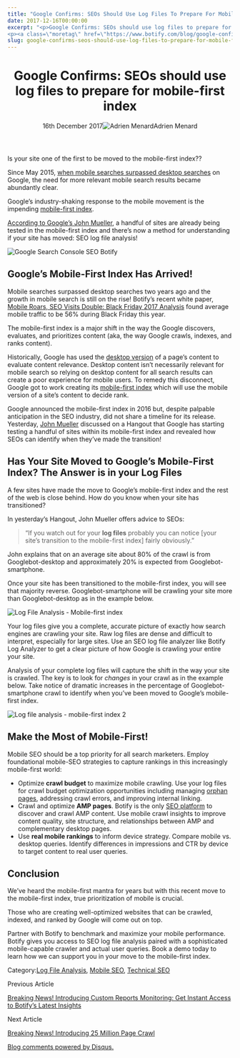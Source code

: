 ```yaml
---
title: "Google Confirms: SEOs Should Use Log Files To Prepare For Mobile-first Index"
date: 2017-12-16T00:00:00
excerpt: "<p>Google Confirms: SEOs should use log files to prepare for mobile-first index 16th December 2017Adrien Menard Is your site one of the first to be moved to the mobile-first index?? Since May 2015, when mobile searches surpassed desktop searches on Google, the need for more relevant mobile search results became abundantly clear. Google&#8217;s industry-shaking response&hellip; </p>
<p><a class=\"moretag\" href=\"https://www.botify.com/blog/google-confirms-seos-should-use-log-files-to-prepare-for-mobile-first-index\">Read the full article</a></p>"
slug: google-confirms-seos-should-use-log-files-to-prepare-for-mobile-first-index
---
```


<header class="text-center">
<h1 class="font-internacional font-regular normal text-header-one leading-header-one text-typography-accent-2">Google Confirms: SEOs should use log files to prepare for mobile-first index</h1>
<div class="flex items-center justify-center my-3"><span class="mr-1 font-internacional font-regular normal text-base leading-none text-typography-primary-lighter">16th December 2017</span><img decoding="async" class="rounded-full w-10 h-10" src="//images.ctfassets.net/tp56mevc46jo/4NVSG5Vl96se6eUYcEC6qo/221d82a3fc94d79e0ebc3f9a4445c0c8/Pasted_image_at_2017_08_30_03_47_PM.png" alt="Adrien Menard" /><span class="ml-1 font-internacional font-regular normal text-base leading-none text-typography-primary">Adrien Menard</span></div>
</header>
<p>Is your site one of the first to be moved to the mobile-first index??</p>
<p>Since May 2015, <a title="when mobile searches surpassed desktop searches" href="https://searchengineland.com/its-official-google-says-more-searches-now-on-mobile-than-on-desktop-220369">when mobile searches surpassed desktop searches</a> on Google, the need for more relevant mobile search results became abundantly clear.</p>
<p>Google&#8217;s industry-shaking response to the mobile movement is the impending <a title="mobile-first index" href="https://webmasters.googleblog.com/2016/11/mobile-first-indexing.html">mobile-first index</a>.</p>
<p><a title="According to Google's John Mueller" href="https://www.seroundtable.com/google-log-files-mobile-first-indexing-24926.html">According to Google&#8217;s John Mueller</a>, a handful of sites are already being tested in the mobile-first index and there&#8217;s now a method for understanding if your site has moved: SEO log file analysis!</p>
<p><img decoding="async" src="//images.contentful.com/x3pujrb0lw7o/33EWsCdw24KwYOwuIicgEa/11327214461fa685913832f0bd15f5c8/Google_Search_Console_SEO_Botify.png" alt="Google Search Console SEO Botify" /></p>
<h2 id="google-s-mobile-first-index-has-arrived-">Google&#8217;s Mobile-First Index Has Arrived!</h2>
<p>Mobile searches surpassed desktop searches two years ago and the growth in mobile search is still on the rise! Botify&#8217;s recent white paper, <a title="Mobile Roars, SEO Visits Double: Black Friday 2017 Analysis" href="https://go.pardot.com/l/229872/2017-11-27/trlg">Mobile Roars, SEO Visits Double: Black Friday 2017 Analysis</a> found average mobile traffic to be 56% during Black Friday this year.</p>
<p>The mobile-first index is a major shift in the way the Google discovers, evaluates, and prioritizes content (aka, the way Google crawls, indexes, and ranks content).</p>
<p>Historically, Google has used the <a title="desktop version" href="https://webmasters.googleblog.com/2016/11/mobile-first-indexing.html">desktop version</a> of a page&#8217;s content to evaluate content relevance. Desktop content isn&#8217;t necessarily relevant for mobile search so relying on desktop content for all search results can create a poor experience for mobile users. To remedy this disconnect, Google got to work creating its <a title="mobile-first index" href="https://webmasters.googleblog.com/2016/11/mobile-first-indexing.html">mobile-first index</a> which will use the mobile version of a site&#8217;s content to decide rank.</p>
<p>Google announced the mobile-first index in 2016 but, despite palpable anticipation in the SEO industry, did not share a timeline for its release. Yesterday, <a title="John Mueller" href="https://www.seroundtable.com/google-log-files-mobile-first-indexing-24926.html">John Mueller</a> discussed on a Hangout that Google has starting testing a handful of sites within its mobile-first index and revealed how SEOs can identify when they&#8217;ve made the transition!</p>
<h2 id="has-your-site-moved-to-google-s-mobile-first-index-the-answer-is-in-your-log-files">Has Your Site Moved to Google&#8217;s Mobile-First Index? The Answer is in your Log Files</h2>
<p>A few sites have made the move to Google&#8217;s mobile-first index and the rest of the web is close behind. How do you know when your site has transitioned?</p>
<p>In yesterday&#8217;s Hangout, John Mueller offers advice to SEOs:</p>
<blockquote><p>&#8220;If you watch out for your <strong>log files</strong> probably you can notice [your site&#8217;s transition to the mobile-first index] fairly obviously.&#8221;</p></blockquote>
<p>John explains that on an average site about 80% of the crawl is from Googlebot-desktop and approximately 20% is expected from Googlebot-smartphone.</p>
<p>Once your site has been transitioned to the mobile-first index, you will see that majority reverse. Googlebot-smartphone will be crawling your site more than Googlebot-desktop as in the example below.</p>
<p><img decoding="async" src="//images.contentful.com/x3pujrb0lw7o/1tcaBcpCpmE0g0KSOYIaq/ed5713866fdfd8a50a8822f660500cee/Screen_Shot_2017-12-15_at_8.55.31_PM.png" alt="Log File Analysis - Mobile-first index" /></p>
<p>Your log files give you a complete, accurate picture of exactly how search engines are crawling your site. Raw log files are dense and difficult to interpret, especially for large sites. Use an SEO log file analyzer like Botify Log Analyzer to get a clear picture of how Google is crawling your entire your site.</p>
<p>Analysis of your complete log files will capture the shift in the way your site is crawled. The key is to look for <em>changes</em> in your crawl as in the example below. Take notice of dramatic increases in the percentage of Googlebot-smartphone crawl to identify when you&#8217;ve been moved to Google&#8217;s mobile-first index.</p>
<p><img decoding="async" src="//images.contentful.com/x3pujrb0lw7o/2Z6upjSgiIa86Q2eYSgYEE/64fec597e86be92e2ce2c127249fc080/Screen_Shot_2017-12-15_at_9.12.29_PM.png" alt="Log file analysis - mobile-first index 2" /></p>
<h2 id="make-the-most-of-mobile-first-">Make the Most of Mobile-First!</h2>
<p>Mobile SEO should be a top priority for all search marketers. Employ foundational mobile-SEO strategies to capture rankings in this increasingly mobile-first world:</p>
<ul>
<li>Optimize <strong>crawl budget</strong> to maximize mobile crawling. Use your log files for crawl budget optimization opportunities including managing <a href="https://www.botify.com/blog/orphan-pages">orphan pages</a>, addressing crawl errors, and improving internal linking.</li>
<li>Crawl and optimize <strong>AMP pages</strong>. Botify is the only <a href="https://www.botify.com/platform" data-internallinksmanager029f6b8e52c="1" title="enterprise seo platform">SEO platform</a> to discover and crawl AMP content. Use mobile crawl insights to improve content quality, site structure, and relationships between AMP and complementary desktop pages.</li>
<li>Use <strong>real mobile rankings</strong> to inform device strategy. Compare mobile vs. desktop queries. Identify differences in impressions and CTR by device to target content to real user queries.</li>
</ul>
<h2 id="conclusion">Conclusion</h2>
<p>We&#8217;ve heard the mobile-first mantra for years but with this recent move to the mobile-first index, true prioritization of mobile is crucial.</p>
<p>Those who are creating well-optimized websites that can be crawled, indexed, and ranked by Google will come out on top.</p>
<p>Partner with Botify to benchmark and maximize your mobile performance. Botify gives you access to SEO log file analysis paired with a sophisticated mobile-capable crawler and actual user queries. Book a demo today to learn how we can support you in your move to the mobile-first index.</p>
<div class="tags leading-big border-t border-b border-brand-quaternary-lighter mt-4"><span class="mr-1 font-roboto font-regular normal text-base leading-none">Category:</span><a class="uppercase text-typography-accent-1" href="/platform/botify-analytics/loganalyzer">Log File Analysis</a>, <a class="uppercase text-typography-accent-1" href="/solutions/mobile-first-seo">Mobile SEO</a>, <a class="uppercase text-typography-accent-1" href="/solutions/tech-seo">Technical SEO</a></div>
<footer class="flex justify-center my-5 mx-5">
<div class="mr-1 w-1/2 text-right">
<p><span class="font-internacional font-regular normal text-base leading-none text-typography-primary">Previous Article</span></p>
<p><a class="inline-block mt-2" href="/blog/breaking-news-introducing-botify-custom-reports-monitoring"><span class="font-roboto font-regular normal text-base leading-none text-typography-accent-4">Breaking News! Introducing Custom Reports Monitoring: Get Instant Access to Botify&#8217;s Latest Insights</span></a></p>
</div>
<div class="ml-1 w-1/2">
<p><span class="font-internacional font-regular normal text-base leading-none text-typography-primary">Next Article</span></p>
<p><a class="inline-block mt-2" href="/blog/breaking-news-introducing-25-million-page-crawl"><span class="font-roboto font-regular normal text-base leading-none text-typography-accent-4">Breaking News! Introducing 25 Million Page Crawl</span></a></p>
</div>
</footer>
<div title="Google Confirms: SEOs should use log files to prepare for mobile-first index">
<div id="disqus_thread_old"></div>
<p><a class="dsq-brlink" href="http://disqus.com">Blog comments powered by <span class="logo-disqus">Disqus</span>.</a></p>
</div>
